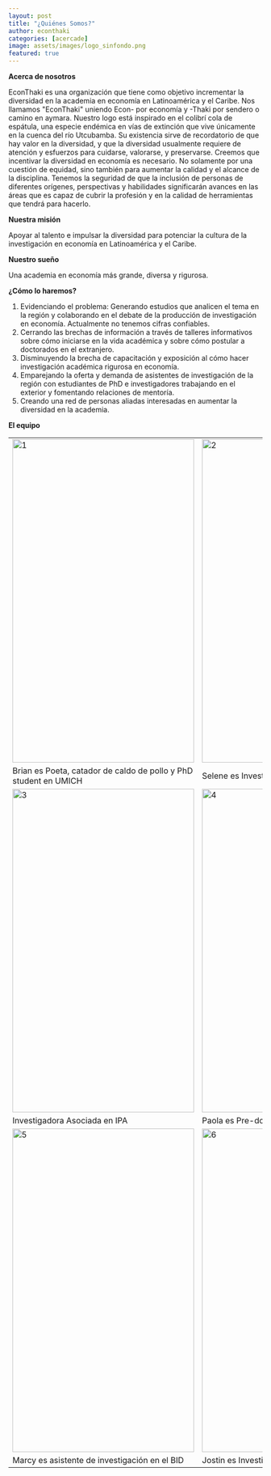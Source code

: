 ```yaml
---
layout: post
title: "¿Quiénes Somos?"
author: econthaki
categories: [acercade]
image: assets/images/logo_sinfondo.png
featured: true
---
```


**Acerca de nosotros**

EconThaki es una organización que tiene como objetivo incrementar la diversidad en la academia en economía en Latinoamérica y el Caribe. Nos llamamos &quot;EconThaki&quot; uniendo Econ- por economía y -Thaki por sendero o camino en aymara. Nuestro logo está inspirado en el colibrí cola de espátula, una especie endémica en vías de extinción que vive únicamente en la cuenca del río Utcubamba. Su existencia sirve de recordatorio de que hay valor en la diversidad, y que la diversidad usualmente requiere de atención y esfuerzos para cuidarse, valorarse, y preservarse. Creemos que incentivar la diversidad en economía es necesario. No solamente por una cuestión de equidad, sino también para aumentar la calidad y el alcance de la disciplina. Tenemos la seguridad de que la inclusión de personas de diferentes orígenes, perspectivas y habilidades significarán avances en las áreas que es capaz de cubrir la profesión y en la calidad de herramientas que tendrá para hacerlo.

**Nuestra misión**

Apoyar al talento e impulsar la diversidad para potenciar la cultura de la investigación en economía en Latinoamérica y el Caribe.

**Nuestro sueño**

Una academia en economía más grande, diversa y rigurosa.

**¿Cómo lo haremos?**

1. Evidenciando el problema: Generando estudios que analicen el tema en la región y colaborando en el debate de la producción de investigación en economía. Actualmente no tenemos cifras confiables.
2. Cerrando las brechas de información a través de talleres informativos sobre cómo iniciarse en la vida académica y sobre cómo postular a doctorados en el extranjero.
3. Disminuyendo la brecha de capacitación y exposición al cómo hacer investigación académica rigurosa en economía.
4. Emparejando la oferta y demanda de asistentes de investigación de la región con estudiantes de PhD e investigadores trabajando en el exterior y fomentando relaciones de mentoría.
5. Creando una red de personas aliadas interesadas en aumentar la diversidad en la academia.

**El equipo**


<table align="center">
  <tr>
    <td><img src="{{ site.baseurl }}/assets/images/brian.PNG"  alt="1" width = 360px height = 640px ></td>
    <td><img src="{{ site.baseurl }}/assets/images/selene.PNG" alt="2" width = 360px height = 640px></td>
  </tr> 
  <tr>
    <td>Brian es Poeta, catador de caldo de pollo y PhD student en UMICH</td>
    <td>Selene es Investigadora Asociada en JPAL</td>
  </tr>   
  <tr>
    <td><img src="{{ site.baseurl }}/assets/images/gablecaro.PNG" alt="3" width = 360px height = 640px></td>
    <td><img src="{{ site.baseurl }}/assets/images/o_paola.jpg" alt="4" width = 360px height = 640px></td>
  </tr>   
  <tr>      
    <td>Investigadora Asociada en IPA</td>
    <td>Paola es Pre-doctoral fellow en Princeton</td>
  </tr> 
  <tr>
      <td><img src="{{ site.baseurl }}/assets/images/o_marcy.jpg" alt="5" width = 360px height = 640px></td>      
      <td><img src="{{ site.baseurl }}/assets/images/o_jostin.jpg" alt="6" width = 360px height = 640px> </td> 
  </tr>
  <tr>
    <td>Marcy es asistente de investigación en el BID</td>
    <td>Jostin es Investigador Asociado en JPAL</td>
  </tr>   
</table>

